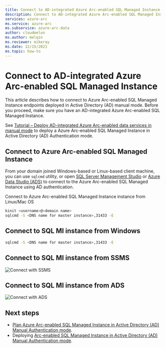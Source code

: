 ```yaml
---
title: Connect to AD-integrated Azure Arc-enabled SQL Managed Instance
description: Connect to AD-integrated Azure Arc-enabled SQL Managed Instance
services: azure-arc
ms.service: azure-arc
ms.subservice: azure-arc-data
author: cloudmelon
ms.author: melqin
ms.reviewer: mikeray
ms.date: 12/15/2021
ms.topic: how-to
---
```


# Connect to AD-integrated Azure Arc-enabled SQL Managed Instance

This article describes how to connect to Azure Arc-enabled SQL Managed Instance endpoints deployed in Active Directory (AD) manual mode. Before you proceed, make sure you have an AD-integrated Azure Arc-enabled SQL Managed Instance.

See [Tutorial – Deploy AD-integrated Azure Arc-enabled data services in manual mode](../deploy-active-directory-manual-mode.md) to deploy a Azure Arc-enabled SQL Managed Instance in Active Directory (AD) Authentication mode. 

## Connect to Azure Arc-enabled SQL Managed Instance 

From your domain joined Windows-based or Linux-based client machine, you can use `sqlcmd` utility, or open [SQL Server Management Studio](/sql/ssms/download-sql-server-management-studio-ssms) or [Azure Data Studio (ADS)](sql/azure-data-studio/download-azure-data-studio) to connect to the Azure Arc-enabled SQL Managed Instance using AD authentication.

Connect to Azure Arc-enabled SQL Managed Instance instance from Linux/Mac OS

```bash
kinit <username>@<domain name>
sqlcmd -S <DNS name for master instance>,31433 -E
 ```
 
## Connect to SQL MI instance from Windows

```bash
sqlcmd -S <DNS name for master instance>,31433 -E
```

## Connect to SQL MI instance from SSMS

![Connect with SSMS](../media/active-directory-deployment/connect-with-ssms.png)

## Connect to SQL MI instance from ADS

![Connect with ADS](../media/active-directory-deployment/connect-with-ads.png)

## Next steps

* [Plan Azure Arc-enabled SQL Managed Instance in Active Directory (AD) Manual Authentication mode](plan-active-directory-integrated-deployment.md).
* Deploying [Arc-enabled SQL Managed Instance in Active Directory (AD) Manual Authentication mode](deploy-active-directory-manual-mode.md).